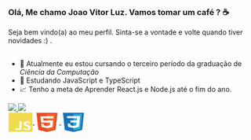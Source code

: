### Olá, Me chamo Joao Vitor Luz. Vamos tomar um café ? ☕
Seja bem vindo(a) ao meu perfil. Sinta-se a vontade e volte quando tiver novidades :) .
##

- 🔭 Atualmente eu estou cursando o terceiro período da graduação de _Ciência da Computação_
- 🌱 Estudando JavaScript e TypeScript
- 📈 Tenho a meta de Aprender React.js e Node.js até o fim do ano.




<div display = "inline-block">
  <a href="https://github.com/J0luz">
  <img height="180em" src="https://github-readme-stats.vercel.app/api?username=J0luz&show_icons=true&theme=gotham&include_all_commits=true&count_private=true"/>
  <img height="180em" src="https://github-readme-stats.vercel.app/api/top-langs/?username=J0luz&layout=compact&langs_count=7&theme=gotham"/>
</div> 
 
  <div style = " margin-top="10""> 
   <img align = "center" alt="icon-Js" height="40" width="50" src="https://raw.githubusercontent.com/devicons/devicon/master/icons/javascript/javascript-plain.svg">
   <img align = "center" alt="icon-HTML" height="40" width="50" src="https://raw.githubusercontent.com/devicons/devicon/master/icons/html5/html5-original.svg">
   <img  align = "center" alt="icon-CSS" height="40" width="50" src="https://raw.githubusercontent.com/devicons/devicon/master/icons/css3/css3-original.svg">
  </div>
